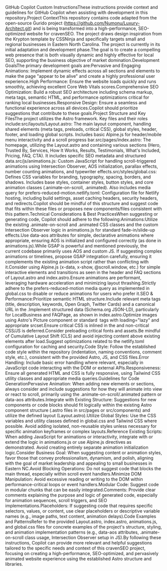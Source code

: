 GitHub Copilot Custom InstructionsThese instructions provide context and guidelines for GitHub Copilot when assisting with development in this repository.Project ContextThis repository contains code adapted from the open-source Gurido project (https://github.com/Numonu/Luxury-Architect.git) and is being transformed into a high-performance, SEO-optimized website for cravenSEO. The project draws design inspiration from the Krypton template by CSSNinja and specifically targets small and regional businesses in Eastern North Carolina. The project is currently in its initial adaptation and development phase.The goal is to create a compelling web presence that is both visually dynamic and highly effective for local SEO, supporting the business objective of market domination.Development GoalsThe primary development goals are:Pervasive and Engaging Animations: Implement dynamic effects across all sections and elements to make the page "appear to be alive" and create a highly professional user experience.High Performance: Ensure the website loads quickly and runs smoothly, achieving excellent Core Web Vitals scores.Comprehensive SEO Optimization: Build a robust SEO architecture including schema markup, meta tags, semantic HTML, and performance optimizations critical for ranking local businesses.Responsive Design: Ensure a seamless and functional experience across all devices.Copilot should prioritize suggestions that contribute to these goals.Project Structure and Key FilesThe project utilizes the Astro framework. Key files and their roles include:src/layouts/Layout.astro: The main layout component, handling shared <head> elements (meta tags, preloads, critical CSS), global styles, header, footer, and loading global scripts. Includes basic Alpine.js for header/mobile menu interactivity and a scroll progress bar.src/pages/index.astro: The homepage, utilizing the Layout.astro and containing various sections (Hero, Trusted By, Services, How It Works, Results, Testimonials, What's Included, Pricing, FAQ, CTA). It includes specific SEO metadata and structured data.src/js/animations.js: Custom JavaScript for handling scroll-triggered animations using Intersection Observer, AOS initialization, parallax effects, number counting animations, and typewriter effects.src/styles/global.css: Defines CSS variables for branding, typography, spacing, borders, and shadows. Includes base styles, container styles, button styles, and core animation classes (.animate-on-scroll, .animated). Also includes media query for prefers-reduced-motion.netlify.toml: Configuration file for Netlify hosting, including build settings, asset caching headers, security headers, and redirects.Copilot should be mindful of this structure and suggest code that fits within these files or proposes new components/files consistent with this pattern.Technical Considerations & Best PracticesWhen suggesting or generating code, Copilot should adhere to the following:Animations:Utilize the existing .animate-on-scroll and .animated CSS classes and the custom Intersection Observer logic in animations.js for standard fade-in/slide-up effects.Use data-aos attributes for simple, declarative animations where appropriate, ensuring AOS is initialized and configured correctly (as done in animations.js).While GSAP is powerful and mentioned previously, the current codebase primarily uses AOS and custom JS. If suggesting complex animations or timelines, propose GSAP integration carefully, ensuring it complements the existing animation script rather than conflicting with it.Consider using Alpine.js (x-data, x-show, @scroll.window, etc.) for simple interactive elements and transitions as seen in the header and FAQ sections of Layout.astro and index.astro.Ensure animations are performant, leveraging hardware acceleration and minimizing layout thrashing.Strictly adhere to the prefers-reduced-motion media query as implemented in global.css to disable or reduce animations for users who prefer it.SEO & Performance:Prioritize semantic HTML structure.Include relevant meta tags (title, description, keywords, Open Graph, Twitter Cards) and a canonical URL in the <head>.Implement structured data (Schema.org JSON-LD), particularly for LocalBusiness and FAQPage, as shown in index.astro.Optimize images using Astro's Picture component or standard <img> tags with loading="lazy" and appropriate srcset.Ensure critical CSS is inlined in the <head> and non-critical CSS/JS is deferred.Consider preloading critical fonts and assets.Be mindful of Cumulative Layout Shift (CLS) and avoid injecting content above existing elements after load.Suggest optimizations related to the netlify.toml configuration for caching and security.Code Style: Follow the established code style within the repository (indentation, naming conventions, comment style, etc.), consistent with the provided Astro, JS, and CSS files.Error Handling: Include basic error handling where relevant, especially in JavaScript code interacting with the DOM or external APIs.Responsiveness: Ensure all generated HTML and CSS is fully responsive, using Tailwind CSS utility classes and appropriate media queries.Guidelines for Code GenerationPervasive Animation: When adding new elements or sections, always consider and include suggestions for how they will animate into view or react to scroll, primarily using the .animate-on-scroll/.animated pattern or data-aos attributes.Integrate with Existing Structure: Suggestions for new components or code blocks should fit logically within the existing Astro component structure (.astro files in src/pages or src/components) and utilize the defined layout (Layout.astro).Utilize Global Styles: Use the CSS variables and utility classes defined in global.css and Tailwind CSS where possible. Avoid adding isolated, non-reusable styles unless necessary for specific animation keyframes or complex layouts.Reference Existing Scripts: When adding JavaScript for animations or interactivity, integrate with or extend the logic in animations.js or use Alpine.js directives as demonstrated. Avoid creating entirely separate animation initialization logic.Consider Business Goal: When suggesting content or animation styles, favor those that convey professionalism, dynamism, and polish, aligning with the goal of market leadership and appealing to small businesses in Eastern NC.Avoid Blocking Operations: Do not suggest code that blocks the main thread, especially within scroll event handlers.Minimize DOM Manipulation: Avoid excessive reading or writing to the DOM within performance-critical loops or event handlers.Modular Code: Suggest code in modular chunks that can be easily integrated.Comments: Provide clear comments explaining the purpose and logic of generated code, especially for animation sequences, scroll triggers, and SEO implementations.Placeholders: If suggesting code that requires specific selectors, values, or content, use clear placeholders or descriptive variable names (e.g., image paths, text content, animation delays).Code Examples and PatternsRefer to the provided Layout.astro, index.astro, animations.js, and global.css files for concrete examples of the project's structure, styling, and animation implementation patterns (e.g., data-aos attributes, .animate-on-scroll class usage, Intersection Observer setup in JS).By following these instructions, Copilot can provide more relevant and helpful suggestions tailored to the specific needs and context of this cravenSEO project, focusing on creating a high-performance, SEO-optimized, and pervasively animated website experience using the established Astro structure and libraries.
